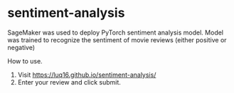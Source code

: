 # sentiment-analysis
SageMaker was used to deploy PyTorch sentiment analysis model.
Model was trained to recognize the sentiment of movie reviews (either positive or negative)

How to use.
1.  Visit https://luq16.github.io/sentiment-analysis/
2.  Enter your review and click submit.
